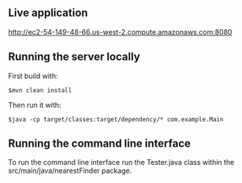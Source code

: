 ## Live application

http://ec2-54-149-48-66.us-west-2.compute.amazonaws.com:8080

## Running the server locally

First build with:

    $mvn clean install

Then run it with:

    $java -cp target/classes:target/dependency/* com.example.Main
    
## Running the command line interface

To run the command line interface run the Tester.java class within the src/main/java/nearestFinder package.

